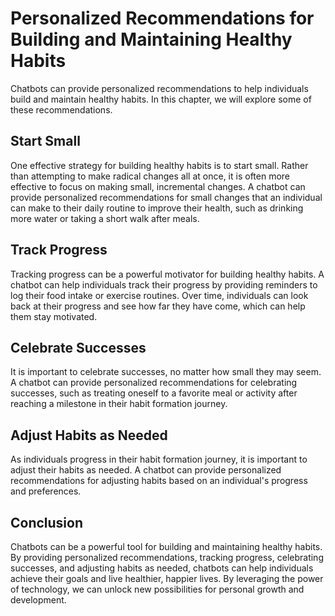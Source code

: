 Personalized Recommendations for Building and Maintaining Healthy Habits
==========================================================================================================================================

Chatbots can provide personalized recommendations to help individuals build and maintain healthy habits. In this chapter, we will explore some of these recommendations.

Start Small
-----------

One effective strategy for building healthy habits is to start small. Rather than attempting to make radical changes all at once, it is often more effective to focus on making small, incremental changes. A chatbot can provide personalized recommendations for small changes that an individual can make to their daily routine to improve their health, such as drinking more water or taking a short walk after meals.

Track Progress
--------------

Tracking progress can be a powerful motivator for building healthy habits. A chatbot can help individuals track their progress by providing reminders to log their food intake or exercise routines. Over time, individuals can look back at their progress and see how far they have come, which can help them stay motivated.

Celebrate Successes
-------------------

It is important to celebrate successes, no matter how small they may seem. A chatbot can provide personalized recommendations for celebrating successes, such as treating oneself to a favorite meal or activity after reaching a milestone in their habit formation journey.

Adjust Habits as Needed
-----------------------

As individuals progress in their habit formation journey, it is important to adjust their habits as needed. A chatbot can provide personalized recommendations for adjusting habits based on an individual's progress and preferences.

Conclusion
----------

Chatbots can be a powerful tool for building and maintaining healthy habits. By providing personalized recommendations, tracking progress, celebrating successes, and adjusting habits as needed, chatbots can help individuals achieve their goals and live healthier, happier lives. By leveraging the power of technology, we can unlock new possibilities for personal growth and development.
